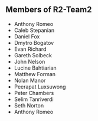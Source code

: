 ## Members of R2-Team2

- Anthony Romeo
- Caleb Stepanian
- Daniel Fox
- Dmytro Bogatov
- Evan Richard
- Gareth Solbeck
- John Nelson
- Lucine Bahtiarian
- Matthew Forman
- Nolan Manor
- Peerapat Luxsuwong
- Peter Chambers
- Selim Tanriverdi
- Seth Norton
- Anthony Romeo

